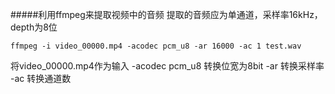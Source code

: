 #####利用ffmpeg来提取视频中的音频
提取的音频应为单通道，采样率16kHz，depth为8位
```
ffmpeg -i video_00000.mp4 -acodec pcm_u8 -ar 16000 -ac 1 test.wav
```
将video_00000.mp4作为输入 
-acodec pcm_u8 转换位宽为8bit
-ar 转换采样率
-ac 转换通道数
